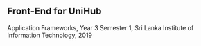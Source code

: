 ## Front-End for UniHub

Application Frameworks, Year 3 Semester 1, Sri Lanka Institute of Information Technology, 2019

